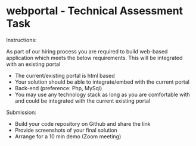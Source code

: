 # webportal - Technical Assessment Task

Instructions:

As part of our hiring process you are required to build web-based application which meets the below requirements.
This will be integrated with an existing portal
-	The current/existing portal is html based
-	Your solution should be able to integrate/embed with the current portal
-	Back-end (preference: Php, MySql)
-	You may use any technology stack as long as you are comfortable with and could be integrated with the current existing portal

Submission:

-	Build your code repository on Github and share the link
-	Provide screenshots of your final solution
-	Arrange for a 10 min demo (Zoom meeting)

